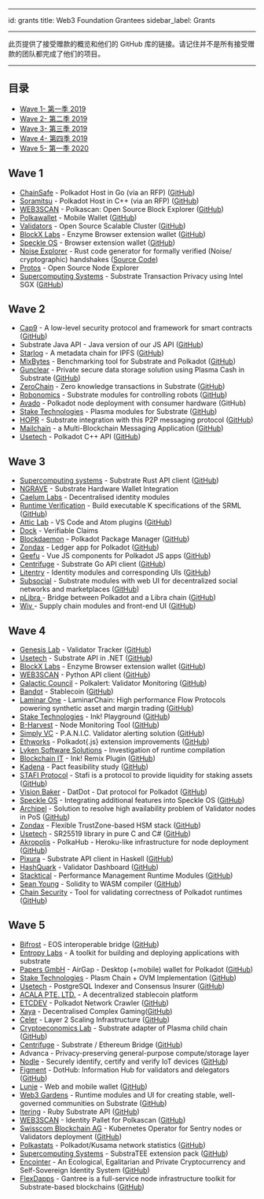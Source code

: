 - - -
id: grants title: Web3 Foundation Grantees sidebar_label: Grants
- - -

此页提供了接受赠款的概览和他们的 GitHub 库的链接。请记住并不是所有接受赠款的团队都完成了他们的项目。

---

## 目录

- [Wave 1- 第一季 2019](#wave-1)
- [Wave 2- 第二季 2019](#wave-2)
- [Wave 3- 第三季 2019](#wave-3)
- [Wave 4- 第四季 2019](#wave-4)
- [Wave 5- 第一季 2020](#wave-5)

## Wave 1

- [ChainSafe](https://chainsafe.io/) - Polkadot Host in Go (via an RFP) ([GitHub](https://github.com/ChainSafeSystems/gossamer))
- [Soramitsu](https://soramitsu.co.jp/) - Polkadot Host in C++ (via an RFP) ([GitHub](https://github.com/soramitsu/kagome))
- [WEB3SCAN](https://www.web3scan.com/) - Polkascan: Open Source Block Explorer ([GitHub](https://github.com/polkascan))
- [Polkawallet](https://polkawallet.io/) - Mobile Wallet ([GitHub](https://github.com/polkawallet-io/polkawallet-RN))
- [Validators](http://validators.com/) - Open Source Scalable Cluster ([GitHub](https://github.com/Validators))
- [BlockX Labs](http://blockxlabs.com/) - Enzyme Browser extension wallet ([GitHub](https://github.com/blockxlabs/enzyme))
- [Speckle OS](https://www.speckleos.io/) - Browser extension wallet ([GitHub](https://github.com/SpeckleOS/speckle-browser-extension))
- [Noise Explorer](https://symbolic.software/) - Rust code generator for formally verified (Noise/ cryptographic) handshakes ([Source Code](https://source.symbolic.software/noiseexplorer/noiseexplorer))
- [Protos](http://protosmanagement.com/) - Open Source Node Explorer
- [Supercomputing Systems](https://www.scs.ch/) - Substrate Transaction Privacy using Intel SGX ([GitHub](https://github.com/scs/substraTEE))

## Wave 2

- [Cap9](https://cap9.io/) - A low-level security protocol and framework for smart contracts ([GitHub](https://github.com/Daohub-io/cap9))
- Substrate Java API - Java version of our JS API ([GitHub](https://github.com/polkadot-java))
- [Starlog](https://pact.care/) - A metadata chain for IPFS ([GitHub](https://github.com/PACTCare/Starlog))
- [MixBytes](https://mixbytes.io/) - Benchmarking tool for Substrate and Polkadot ([GitHub](https://github.com/mixbytes/tank))
- [Gunclear](https://gunclear.io/) - Private secure data storage solution using Plasma Cash in Substrate ([GitHub](https://github.com/GunClear))
- [ZeroChain](https://layerx.co.jp/) - Zero knowledge transactions in Substrate ([GitHub](https://github.com/LayerXcom/zero-chain))
- [Robonomics](https://aira.life/en/) - Substrate modules for controlling robots ([GitHub](https://github.com/airalab/substrate-node-robonomics))
- [Avado](https://ava.do/) - Polkadot node deployment with consumer hardware (GitHub)
- [Stake Technologies](https://stake.co.jp/) - Plasma modules for Substrate ([GitHub](https://github.com/stakedtechnologies/Plasm))
- [HOPR](https://hopr.network/) - Substrate integration with this P2P messaging protocol ([GitHub](https://github.com/validitylabs/HOPR-PL-Substrate))
- [Mailchain](https://mailchain.xyz/) - a Multi-Blockchain Messaging Application ([GitHub](https://github.com/mailchain))
- [Usetech](http://usetech.com/blockchain.html) - Polkadot C++ API ([GitHub](https://github.com/usetech-llc/polkadot_api_cpp))

## Wave 3

- [Supercomputing systems](http://scs.ch/) - Substrate Rust API client ([GitHub](https://github.com/scs/substrate-api-client))
- [NGRAVE](https://ngrave.io/) - Substrate Hardware Wallet Integration
- [Caelum Labs](https://caelumlabs.com/) - Decentralised identity modules
- [Runtime Verification](https://runtimeverification.com/) - Build executable K specifications of the SRML ([GitHub](https://github.com/runtimeverification/polkadot-verification))
- [Attic Lab](https://atticlab.net/) - VS Code and Atom plugins ([GitHub](https://github.com/everstake/VSCode-Atom-Plugin))
- [Dock](http://dock.io/) - Verifiable Claims
- [Blockdaemon](https://blockdaemon.com/) - Polkadot Package Manager ([GitHub](https://github.com/Blockdaemon/bpm-sdk))
- [Zondax](http://zondax.ch/) - Ledger app for Polkadot ([GitHub](https://github.com/ZondaX/ledger-polkadot))
- [Geefu](https://www.geefu.net/) - Vue JS components for Polkadot JS apps ([GitHub](https://github.com/vue-polkadot))
- [Centrifuge](https://centrifuge.io/) - Substrate Go API client ([GitHub](http://github.com/centrifuge))
- [Litentry](https://www.litentry.com/) - Identity modules and corresponding UIs ([GitHub](https://github.com/litentry/litentry-runtime))
- [Subsocial](http://subsocial.network) - Substrate modules with web UI for decentralized social networks and marketplaces ([GitHub](https://github.com/dappforce/dappforce-subsocial))
- [pLibra ](https://plibra.io/)- Bridge between Polkadot and a Libra chain ([GitHub](https://github.com/libra-china-org))
- [Wiv ](http://wiv.io/)- Supply chain modules and front-end UI ([GitHub](https://github.com/wivtech))

## Wave 4

- [Genesis Lab](https://genesislab.net/) - Validator Tracker ([GitHub](https://github.com/genesis-lab-team))
- [Usetech](http://usetech.com/blockchain.html) - Substrate API in .NET ([GitHub](https://github.com/usetech-llc/polkadot_api_dotnet))
- [BlockX Labs](http://blockxlabs.com/) - Enzyme Browser extension wallet ([GitHub](https://github.com/blockxlabs/enzyme))
- [WEB3SCAN](https://www.web3scan.com/) - Python API client ([GitHub](https://github.com/polkascan))
- [Galactic Council](https://github.com/galacticcouncil) - Polkalert: Validator Monitoring ([GitHub](https://github.com/galacticcouncil/polkalert))
- [Bandot](http://bandot.io/) - Stablecoin ([GitHub](https://github.com/bandotorg/Bandot))
- [Laminar One](https://laminar.one/) - LaminarChain: High performance Flow Protocols powering synthetic asset and margin trading ([GitHub](https://github.com/laminar-protocol/laminar-chain))
- [Stake Technologies](https://stake.co.jp/) - Ink! Playground ([GitHub](https://github.com/staketechnologies/ink-playground))
- [B-Harvest](https://bharvest.io/) - Node Monitoring Tool ([GitHub](https://github.com/b-harvest))
- [Simply VC](https://simply-vc.com.mt/) - P.A.N.I.C. Validator alerting solution ([GitHub](https://github.com/SimplyVC/panic_polkadot))
- [Ethworks](https://ethworks.io/) - Polkadot{.js} extension improvements ([GitHub](https://github.com/ethWorks))
- [Lyken Software Solutions](https://lyken.rs/) - Investigation of runtime compilation
- [Blockchain IT](https://blockchain-it.hr) - Ink! Remix Plugin ([GitHub](https://github.com/blockchain-it-hr/ink-remix-plugin))
- [Kadena](https://www.kadena.io/) - Pact feasibility study ([GitHub](https://github.com/kadena-io/))
- [STAFI Protocol](http://www.stafi.io/) - Stafi is a protocol to provide liquidity for staking assets ([GitHub](https://github.com/stafiprotocol/stafi-node))
- [Vision Baker](https://playproject.io/) - DatDot - Dat protocol for Polkadot ([GitHub](https://github.com/playproject-io/datdot))
- [Speckle OS](https://www.speckleos.io/) - Integrating additional features into Speckle OS ([GitHub](https://github.com/SpeckleOS/speckle-browser-extension))
- [Archipel](https://archipel.id/) - Solution to resolve high availability problem of Validator nodes in PoS ([GitHub](https://github.com/luguslabs/archipel))
- [Zondax](https://zondax.ch/) - Flexible TrustZone-based HSM stack ([GitHub](https://github.com/ZondaX))
- [Usetech](http://usetech.com/blockchain.html) - SR25519 library in pure C and C# ([GitHub](https://github.com/usetech-llc/))
- [Akropolis](https://akropolis.io/) - PolkaHub - Heroku-like infrastructure for node deployment ([GitHub](https://github.com/akropolisio))
- [Pixura](https://pixura.io/) - Substrate API client in Haskell ([GitHub](https://github.com/Pixura))
- [HashQuark](https://www.hashquark.io/) - Validator Dashboard ([GitHub](https://github.com/hashquark-research))
- [Stacktical](https://stacktical.com/) - Performance Management Runtime Modules ([GitHub](https://github.com/Stacktical))
- [Sean Young](https://www.mess.org/) - Solidity to WASM compiler ([GitHub](https://github.com/hyperledger-labs/solang))
- [Chain Security](https://chainsecurity.com/) - Tool for validating correctness of Polkadot runtimes ([GitHub](https://github.com/ChainSecurity))

## Wave 5

- [Bifrost](https://bifrost.codes/) - EOS interoperable bridge ([GitHub](https://github.com/bifrost-codes))
- [Entropy Labs](https://entropylabs.hk) - A toolkit for building and deploying applications with substrate
- [Papers GmbH](https://airgap.it) - AirGap - Desktop (+mobile) wallet for Polkadot ([GitHub](https://github.com/airgap-it))
- [Stake Technologies](https://stake.co.jp/) - Plasm Chain + OVM Implementation ([GitHub](https://github.com/stakedtechnologies/))
- [Usetech](http://usetech.com/blockchain.html) - PostgreSQL Indexer and Consensus Insurer ([GitHub](https://github.com/usetech-llc/))
- [ACALA PTE. LTD.](https://acala.network/) - A decentralized stablecoin platform
- [ETCDEV](https://emeraldpay.io/) - Polkadot Network Crawler ([GitHub](https://github.com/emeraldpay))
- [Xaya](https://xaya.io/) - Decentralised Complex Gaming([GitHub](https://github.com/xaya))
- [Celer](https://www.celer.network/) - Layer 2 Scaling Infrastructure ([GitHub](https://github.com/celer-network))
- [Cryptoeconomics Lab](https://www.cryptoeconomicslab.com/) - Substrate adapter of Plasma child chain ([GitHub](https://github.com/cryptoeconomicslab))
- [Centrifuge](https://centrifuge.io/) - Substrate / Ethereum Bridge ([GitHub](https://github.com/centrifuge/))
- Advanca - Privacy-preserving general-purpose compute/storage layer
- [Nodle](https://nodle.io) - Securely identify, certify and verify IoT devices ([GitHub](http://github.com/NodleCode/))
- [Figment](https://figment.network/) - DotHub: Information Hub for validators and delegators ([GitHub](https://github.com/figment-networks/dothub))
- [Lunie](http://lunie.io/) - Web and mobile wallet ([GitHub](https://github.com/luniehq/lunie))
- [Web3 Gardens](https://web3.garden) - Runtime modules and UI for creating stable, well-governed communities on Substrate ([GitHub](https://github.com/web3garden/sunshine))
- [Itering](https://itering.com/) - Ruby Substrate API ([GitHub](https://github.com/itering))
- [WEB3SCAN](https://www.web3scan.com/) - Identity Pallet for Polkascan ([GitHub](https://github.com/polkascan))
- [Swisscom Blockchain AG](https://www.blockchain.swisscom.com/) - Kubernetes Operator for Sentry nodes or Validators deployment ([GitHub](https://github.com/swisscom-blockchain))
- [Polkastats](https://polkastats.io/) - Polkadot/Kusama network statistics ([GitHub](https://github.com/Colm3na/polkastats-v3))
- [Supercomputing Systems](https://www.scs.ch/) - SubstraTEE extension pack ([GitHub](https://github.com/scs/substraTEE))
- [Encointer](https://encointer.org/) - An Ecological, Egalitarian and Private Cryptocurrency and Self-Sovereign Identity System ([GitHub](https://github.com/encointer))
- [FlexDapps](https://flexdapps.com/) - Gantree is a full-service node infrastructure toolkit for Substrate-based blockchains ([GitHub](https://github.com/flex-dapps))
